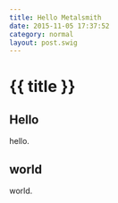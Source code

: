 ```yaml
---
title: Hello Metalsmith
date: 2015-11-05 17:37:52
category: normal
layout: post.swig
---
```


# {{ title }}

##  Hello
hello.

## world
world.